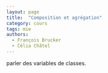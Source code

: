 ```yaml
---
layout: page
title:  "Composition et agrégation"
category: cours
tags: mie
authors: 
  - François Brucker
  - Célia Châtel
---
```



parler des variables de classes.

